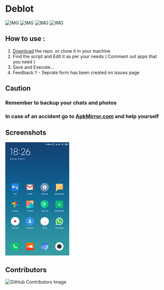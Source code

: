 # Deblot
![IMG](https://img.shields.io/badge/licence-GPL3-blue?style=for-the-badge)
![IMG](https://img.shields.io/github/stars/kushagrakarira/Debloat?style=for-the-badge&logo=github)
![IMG](https://img.shields.io/tokei/lines/github/kushagrakarira/Debloat?style=for-the-badge&logo=github)
![IMG](https://img.shields.io/github/repo-size/kushagrakarira/Debloat?label=SIZE&logo=github&style=for-the-badge)

## How to use :

1. [Download](https://github.com/KushagraKarira/Debloat/archive/refs/heads/master.zip) the repo. or clone it in your machine
2. Find the script and Edit it as per your needs ( Comment out apps that you need )
3. Save and Execute...
4. Feedback !! - Seprate form has been created on issues page

## Caution
### Remember to backup your chats and photos
### In case of an accident go to [ApkMirror.com](https://www.apkmirror.com/) and help yourself

## Screenshots
<img src=HomeScreen.png width=40% height=40% align: left>

## Contributors
![GitHub Contributors Image](https://contrib.rocks/image?repo=kushagrakarira/Debloat)
